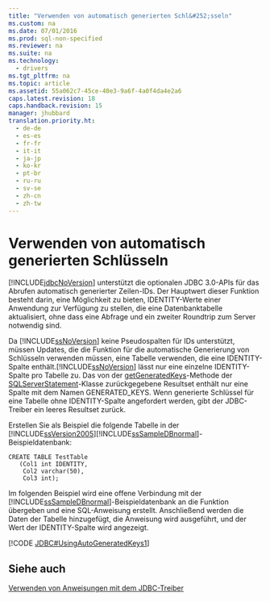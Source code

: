 ```yaml
---
title: "Verwenden von automatisch generierten Schl&#252;sseln"
ms.custom: na
ms.date: 07/01/2016
ms.prod: sql-non-specified
ms.reviewer: na
ms.suite: na
ms.technology: 
  - drivers
ms.tgt_pltfrm: na
ms.topic: article
ms.assetid: 55a062c7-45ce-40e3-9a6f-4a0f4da4e2a6
caps.latest.revision: 18
caps.handback.revision: 15
manager: jhubbard
translation.priority.ht: 
  - de-de
  - es-es
  - fr-fr
  - it-it
  - ja-jp
  - ko-kr
  - pt-br
  - ru-ru
  - sv-se
  - zh-cn
  - zh-tw
---
```

# Verwenden von automatisch generierten Schl&#252;sseln
  [!INCLUDE[jdbcNoVersion](../content/includes/jdbcNoVersion_md.md)] unterstützt die optionalen JDBC 3.0\-APIs für das Abrufen automatisch generierter Zeilen\-IDs. Der Hauptwert dieser Funktion besteht darin, eine Möglichkeit zu bieten, IDENTITY\-Werte einer Anwendung zur Verfügung zu stellen, die eine Datenbanktabelle aktualisiert, ohne dass eine Abfrage und ein zweiter Roundtrip zum Server notwendig sind.  
  
 Da [!INCLUDE[ssNoVersion](../content/includes/ssNoVersion_md.md)] keine Pseudospalten für IDs unterstützt, müssen Updates, die die Funktion für die automatische Generierung von Schlüsseln verwenden müssen, eine Tabelle verwenden, die eine IDENTITY\-Spalte enthält.[!INCLUDE[ssNoVersion](../content/includes/ssNoVersion_md.md)] lässt nur eine einzelne IDENTITY\-Spalte pro Tabelle zu. Das von der [getGeneratedKeys](../content/getGeneratedKeys-Method--SQLServerStatement-.md)\-Methode der [SQLServerStatement](../content/SQLServerStatement-Class.md)\-Klasse zurückgegebene Resultset enthält nur eine Spalte mit dem Namen GENERATED\_KEYS. Wenn generierte Schlüssel für eine Tabelle ohne IDENTITY\-Spalte angefordert werden, gibt der JDBC\-Treiber ein leeres Resultset zurück.  
  
 Erstellen Sie als Beispiel die folgende Tabelle in der [!INCLUDE[ssVersion2005](../content/includes/ssVersion2005_md.md)][!INCLUDE[ssSampleDBnormal](../content/includes/ssSampleDBnormal_md.md)]\-Beispieldatenbank:  
  
```  
CREATE TABLE TestTable   
   (Col1 int IDENTITY,   
    Col2 varchar(50),   
    Col3 int);  
```  
  
 Im folgenden Beispiel wird eine offene Verbindung mit der [!INCLUDE[ssSampleDBnormal](../content/includes/ssSampleDBnormal_md.md)]\-Beispieldatenbank an die Funktion übergeben und eine SQL\-Anweisung erstellt. Anschließend werden die Daten der Tabelle hinzugefügt, die Anweisung wird ausgeführt, und der Wert der IDENTITY\-Spalte wird angezeigt.  
  
 [!CODE [JDBC#UsingAutoGeneratedKeys1](../CodeSnippet/SQLDrivers/jdbc#usingautogeneratedkeys1)]  
  
## Siehe auch  
 [Verwenden von Anweisungen mit dem JDBC-Treiber](../content/Using-Statements-with-the-JDBC-Driver.md)  
  
  